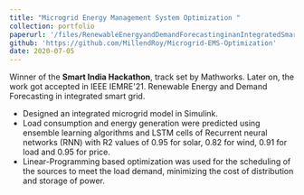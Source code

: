 ```yaml
---
title: "Microgrid Energy Management System Optimization "
collection: portfolio
paperurl: '/files/RenewableEnergyandDemandForecastinginanIntegratedSmartGrid.pdf'
github: 'https://github.com/MillendRoy/Microgrid-EMS-Optimization'
date: 2020-07-05
---
```

Winner of the __Smart India Hackathon__, track set by Mathworks. Later on, the work got accepted in IEEE IEMRE'21. 
Renewable Energy and Demand Forecasting in integrated smart grid. 
- Designed an integrated microgrid model in Simulink. 
- Load consumption and energy generation were predicted using ensemble learning algorithms and LSTM cells of Recurrent neural networks (RNN) with R2 values of 0.95 for solar, 0.82 for wind, 0.91 for load and 0.95 for price.
- Linear-Programming based optimization was used for the scheduling of  the sources to meet the load demand, minimizing the cost of distribution and storage of power.

